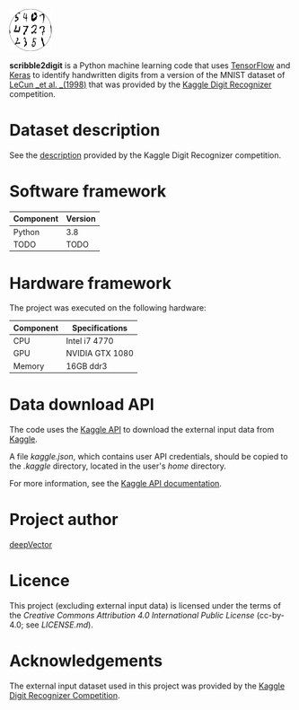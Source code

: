 ![](./scribble2digit_logo75.png) 

**scribble2digit** is a Python machine learning code that uses [TensorFlow](https://www.tensorflow.org/) and [Keras](https://keras.io/) to identify handwritten digits from a version of the MNIST dataset of [LeCun _et al. _\(1998\)](http://yann.lecun.com/exdb/mnist/index.html) that was provided by the [Kaggle Digit Recognizer](https://www.kaggle.com/c/digit-recognizer) competition.

# Dataset description

See the [description](https://www.kaggle.com/c/digit-recognizer/data) provided by the Kaggle Digit Recognizer competition.

# Software framework
| Component | Version  |
| --------- | ---------|
| Python | 3.8 |
| TODO | TODO |


# Hardware framework

The project was executed on the following hardware:

| Component | Specifications  |
| --------- | --------------- |
| CPU       | Intel i7 4770   |
| GPU       | NVIDIA GTX 1080 |
| Memory    | 16GB ddr3       |

# Data download API

The code uses the [Kaggle API](https://github.com/Kaggle/kaggle-api) to download the external input data from [Kaggle](https://www.kaggle.com).  

A file _kaggle.json_, which contains user API credentials, should be copied to the _.kaggle_ directory, located in the user's _home_ directory.

For more information, see the [Kaggle API documentation](https://github.com/Kaggle/kaggle-api).

# Project author

[deepVector](https://github.com/deepVector)

# Licence

This project (excluding external input data) is licensed under the terms of the _Creative Commons Attribution 4.0 International Public License_ (cc-by-4.0; see _LICENSE.md_).

# Acknowledgements

The external input dataset used in this project was provided by the [Kaggle Digit Recognizer Competition](https://www.kaggle.com/c/digit-recognizer).
 
